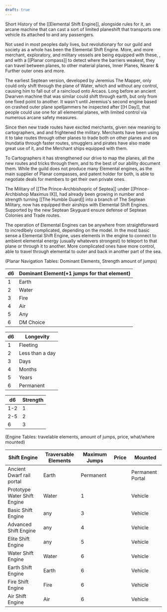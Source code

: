 ```yaml
---
draft: true
---
```

Short History of the [[Elemental Shift Engine]], alongside rules for it, an arcane machine that can cast a sort of limited planeshift that transports one vehicle its attached to and any passengers. 

Not used in most peoples daily lives, but revolutionary for our guild and society as a whole has been the Elemental Shift Engine. More, and more merchant, exploratory, and military vessels are being equipped with these, , and with a [[Planar compass]] to detect where the barriers weakest, they can travel between planes, to other material planes, Inner Planes, Nearer & Further outer ones and more.

The earliest Septean version, developed by Jeremius The Mapper, only could only shift through the plane of Water, which and without any control, causing him to fall out of a raincloud onto Arcaos. Long before an ancient Dwarven machine that was similar could shift through earth, but only from one fixed point to another. It wasn't until Jeremius's second engine based on crashed outer plane spelljammers he inspected after [[H Day]], that people could use one for all elemental planes, with limited control via numerous arcane safety measures. 

Since then new trade routes have excited merchants, given new meaning to cartographers, and and frightened the military. Merchants have been using it to take routes through other planes to trade both on other planes and on Inundatia through faster routes, smugglers and pirates have also made great use of it, and the Merchant ships equipped with them.

To Cartographers it has strengthened our drive to map the planes, all the new routes and tricks through them, and to the best of our ability document them. While the guild does not produce many Elemental engines, as the main supplier of Planar compasses, and patent holder for both, is able to negotiate deals for members to get their own private ones.

The Military of [[The Prince-Archbishopric of Septea]] under [[Prince-Archbishop Maximus IX]], had already been growing in number and strength turning [[The Humble Guard]] into a branch of The Septean Military, now has equipped their airships with Elemental Shift Engines. Supported by the new Septean Skyguard ensure defense of Septean Colonies and Trade routes.

The operation of Elemental Engines can be anywhere from straightforward to incredibely complicated, depending on the model. In the most basic sense a Elemental Shift Engine, uses elements in the engine to connect to ambient elemental energy (usually whatevers strongest) to teleport to that plane or through it to another. More complicated ones have more control, able to travel through elemental to outer and back in another part of the sea. 

(Planar Navigation Tables: Dominant Elements, Strength amount of jumps)


| d6  | Dominant Element(+1 jumps for that element) |
| --- | ------------------------------------------- |
| 1   | Earth                                       |
| 2   | Water                                       |
| 3   | Fire                                        |
| 4   | Air                                         |
| 5   | Any                                         |
| 6   | DM Choice                                   |

| d6  | Longevity       |
| --- | --------------- |
| 1   | Fleeting        |
| 2   | Less than a day |
| 3   | Days            |
| 4   | Months          |
| 5   | Years           |
| 6   | Permanent       |

| d6  | Strength |
| --- | -------- |
| 1-2 | 1        |
| 2-5 | 2        |
| 6   | 3        |



(Engine Tables: travelable elements, amount of jumps, price, what/where mounted)


| Shift Engine                 | Traversable Elements | Maximum Jumps | Price | Mounted          |
| ---------------------------- | -------------------- | ------------- | ----- | ---------------- |
| Ancient Dwarf rail portal    | Earth                | Permanent     |       | Permanent Portal |
| Prototype Water Shift Engine | Water                | 1             |       | Vehicle          |
| Basic Shift Engine           | any                  | 3             |       | Vehicle          |
| Advanced Shift Engine        | any                  | 4             |       | Vehicle          |
| Elite Shift Engine           | any                  | 5             |       | Vehicle          |
| Water Shift Engine           | Water                | 6             |       | Vehicle          |
| Earth Shift Engine           | Earth                | 6             |       | Vehicle          |
| Fire Shift Engine            | Fire                 | 6             |       | Vehicle          |
| Air Shift Engine             | Air                  | 6             |       | Vehicle          |
